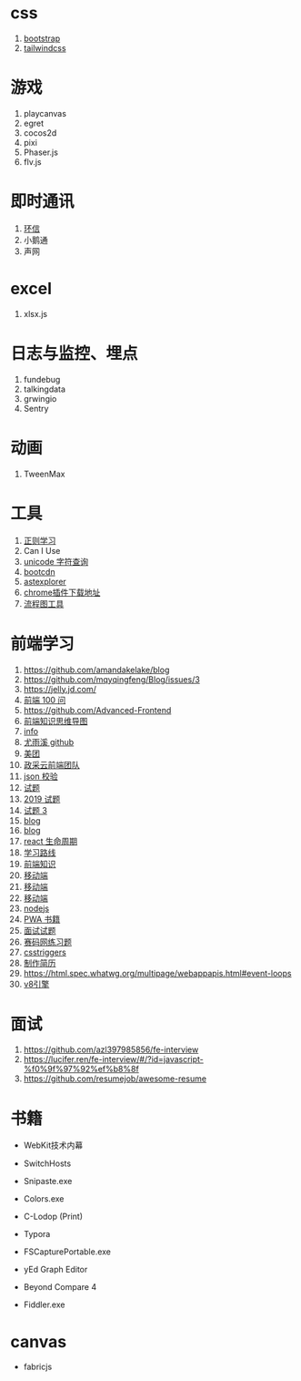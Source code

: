 # css

1. [bootstrap](https://www.bootcss.com/)
2. [tailwindcss](https://www.tailwindcss.cn/)

# 游戏

1. playcanvas
2. egret
3. cocos2d
4. pixi
5. Phaser.js
6. flv.js

# 即时通讯

1. [环信](http://docs-im.easemob.com/im/quickstart/guide/introduction)
2. 小鹅通
3. 声网

# excel

1. xlsx.js

# 日志与监控、埋点

1. fundebug
2. talkingdata
3. grwingio
4. Sentry

# 动画

1. TweenMax

# 工具

1. [正则学习](https://jex.im/regulex)
2. Can I Use
3. [unicode 字符查询](https://www.qqxiuzi.cn/zh/unicode-zifu.php?plane=1&ks=10000&js=10FFF)
4. [bootcdn](https://www.bootcdn.cn/)
5. [astexplorer](https://astexplorer.net/)
6. [chrome插件下载地址](https://www.crx4chrome.com/crx/3068/)
7. [流程图工具](https://app.diagrams.net/?src=about)

# 前端学习

1. https://github.com/amandakelake/blog
2. https://github.com/mqyqingfeng/Blog/issues/3
3. https://jelly.jd.com/
4. [前端 100 问](https://github.com/yygmind/blog/issues/43)
5. https://github.com/Advanced-Frontend
6. [前端知识思维导图](https://www.cnblogs.com/cYang2030/p/14111036.html)
7. [info](https://www.infoq.cn/article/DsHtSbi6PwCI1TgLL6Jc)
8. [尤雨溪 github](https://github.com/yyx990803/tucao/issues/1)
9. [美团](https://tech.meituan.com/2018/10/11/fe-security-csrf.html)
10. [政采云前端团队](https://www.zoo.team/article/jsbridge)
11. [json 校验](https://ajv.js.org/guide/formats.html#string-formats)
12. [试题](https://bitable.feishu.cn/app8Ok6k9qafpMkgyRbfgxeEnet?from=logout&table=tblEnSV2PNAajtWE&view=vewJHSwJVd)
13. [2019 试题](https://github.com/phshy0607/issue-blog-record/issues/11)
14. [试题 3](https://github.com/Amybiubiu/Blog/issues/19)
15. [blog](https://github.com/yygmind/blog)
16. [blog](https://github.com/aermin/blog)
17. [react 生命周期](https://projects.wojtekmaj.pl/react-lifecycle-methods-diagram/)
18. [学习路线](https://github.com/f2e-awesome/knowledge)
19. [前端知识](https://github.com/f2e-awesome/knowledge)
20. [移动端](https://github.com/RubyLouvre/mobileHack)
21. [移动端](https://www.cnblogs.com/PeunZhang/p/3407453.html#question_23)
22. [移动端](https://blog.csdn.net/hardgirls/article/details/51722519)
23. [nodejs](https://github.com/chyingp/nodejs-learning-guide/blob/master/README.md)
24. [PWA 书籍](https://juejin.cn/post/6844903517103063053)
25. [面试试题](https://github.com/Advanced-Frontend/Daily-Interview-Question)
26. [赛码网练习题](https://exercise.acmcoder.com/comp_ques?type=0)
27. [csstriggers](https://csstriggers.com/)
28. [制作简历](https://www.wondercv.com/jobs/graduation?identify=already_work)
29. https://html.spec.whatwg.org/multipage/webappapis.html#event-loops
30. [v8引擎](https://github.com/Dyanwen/books/blob/master/%E5%9B%BE%E8%A7%A3GoogleV8/01_%E4%BD%A0%E7%9F%A5%E9%81%93v8%E6%98%AF%E5%A6%82%E4%BD%95%E6%89%A7%E8%A1%8Cjs%E4%BB%A3%E7%A0%81%E7%9A%84%E5%90%97%EF%BC%9F.md)


# 面试

1. https://github.com/azl397985856/fe-interview
2. https://lucifer.ren/fe-interview/#/?id=javascript-%f0%9f%97%92%ef%b8%8f
3. https://github.com/resumejob/awesome-resume



# 书籍
- WebKit技术内幕




- SwitchHosts
- Snipaste.exe
- Colors.exe
- C-Lodop (Print)
- Typora
- FSCapturePortable.exe
- yEd Graph Editor
- Beyond Compare 4
- Fiddler.exe

# canvas
- fabricjs